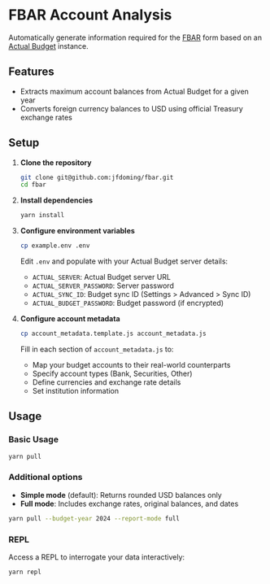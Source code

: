# FBAR Account Analysis

Automatically generate information required for the [FBAR](https://www.fincen.gov/report-foreign-bank-and-financial-accounts) form based on an [Actual Budget](https://actualbudget.org) instance.

## Features

- Extracts maximum account balances from Actual Budget for a given year
- Converts foreign currency balances to USD using official Treasury exchange rates

## Setup

1. **Clone the repository**
   ```bash
   git clone git@github.com:jfdoming/fbar.git
   cd fbar
   ```

2. **Install dependencies**
   ```bash
   yarn install
   ```

3. **Configure environment variables**
   ```bash
   cp example.env .env
   ```

   Edit `.env` and populate with your Actual Budget server details:
   - `ACTUAL_SERVER`: Actual Budget server URL
   - `ACTUAL_SERVER_PASSWORD`: Server password
   - `ACTUAL_SYNC_ID`: Budget sync ID (Settings > Advanced > Sync ID)
   - `ACTUAL_BUDGET_PASSWORD`: Budget password (if encrypted)

4. **Configure account metadata**
   ```bash
   cp account_metadata.template.js account_metadata.js
   ```

   Fill in each section of `account_metadata.js` to:
   - Map your budget accounts to their real-world counterparts
   - Specify account types (Bank, Securities, Other)
   - Define currencies and exchange rate details
   - Set institution information

## Usage

### Basic Usage

```bash
yarn pull
```

### Additional options

- **Simple mode** (default): Returns rounded USD balances only
- **Full mode**: Includes exchange rates, original balances, and dates

```bash
yarn pull --budget-year 2024 --report-mode full
```

### REPL

Access a REPL to interrogate your data interactively:

```bash
yarn repl
```
